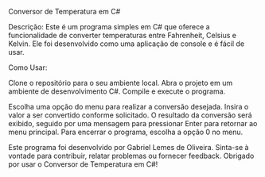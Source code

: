 Conversor de Temperatura em C#

Descrição:
Este é um programa simples em C# que oferece a funcionalidade de converter temperaturas entre Fahrenheit, Celsius e Kelvin. Ele foi desenvolvido como uma aplicação de console e é fácil de usar.

Como Usar:

Clone o repositório para o seu ambiente local.
Abra o projeto em um ambiente de desenvolvimento C#.
Compile e execute o programa.

Escolha uma opção do menu para realizar a conversão desejada.
Insira o valor a ser convertido conforme solicitado.
O resultado da conversão será exibido, seguido por uma mensagem para pressionar Enter para retornar ao menu principal.
Para encerrar o programa, escolha a opção 0 no menu.



Este programa foi desenvolvido por Gabriel Lemes de Oliveira.
Sinta-se à vontade para contribuir, relatar problemas ou fornecer feedback. Obrigado por usar o Conversor de Temperatura em C#!
